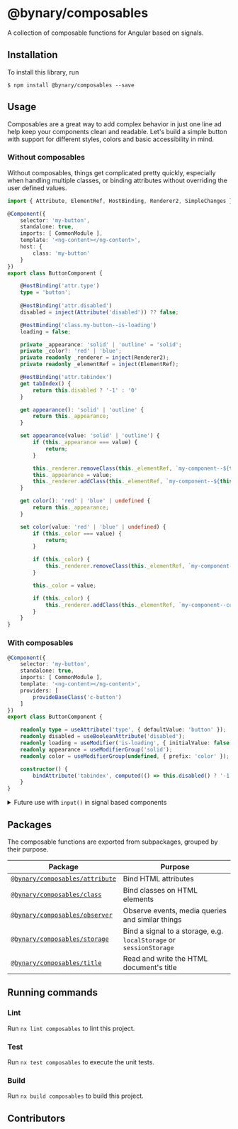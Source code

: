 # @bynary/composables

A collection of composable functions for Angular based on signals.

## Installation

To install this library, run

```shell
$ npm install @bynary/composables --save
```

## Usage

Composables are a great way to add complex behavior in just one line ad help keep your components clean and readable.
Let's build a simple button with support for different styles, colors and basic accessibility in mind.

### Without composables

Without composables, things get complicated pretty quickly, especially when handling multiple classes, or binding attributes without overriding the user defined values.

```ts
import { Attribute, ElementRef, HostBinding, Renderer2, SimpleChanges } from '@angular/core';

@Component({
    selector: 'my-button',
    standalone: true,
    imports: [ CommonModule ],
    template: '<ng-content></ng-content>',
    host: {
        class: 'my-button'
    }
})
export class ButtonComponent {

    @HostBinding('attr.type')
    type = 'button';
 
    @HostBinding('attr.disabled')
    disabled = inject(Attribute('disabled')) ?? false;

    @HostBinding('class.my-button--is-loading')
    loading = false;

    private _appearance: 'solid' | 'outline' = 'solid';
    private _color?: 'red' | 'blue';
    private readonly _renderer = inject(Renderer2);
    private readonly _elementRef = inject(ElementRef);

    @HostBinding('attr.tabindex')
    get tabIndex() {
        return this.disabled ? '-1' : '0'
    }

    get appearance(): 'solid' | 'outline' {
        return this._appearance;
    }

    set appearance(value: 'solid' | 'outline') {
        if (this._appearance === value) {
            return;
        }

        this._renderer.removeClass(this._elementRef, `my-component--${this._appearance}`);
        this._appearance = value;
        this._renderer.addClass(this._elementRef, `my-component--${this._appearance}`);
    }

    get color(): 'red' | 'blue' | undefined {
        return this._appearance;
    }

    set color(value: 'red' | 'blue' | undefined) {
        if (this._color === value) {
            return;
        }

        if (this._color) {
            this._renderer.removeClass(this._elementRef, `my-component--color-${this._color}`);
        }

        this._color = value;

        if (this._color) {
            this._renderer.addClass(this._elementRef, `my-component--color-${this._color}`);
        }
    }
}
```

### With composables

```ts
@Component({
    selector: 'my-button',
    standalone: true,
    imports: [ CommonModule ],
    template: '<ng-content></ng-content>',
    providers: [
        provideBaseClass('c-button')
    ]
})
export class ButtonComponent {

    readonly type = useAttribute('type', { defaultValue: 'button' });
    readonly disabled = useBooleanAttribute('disabled');
    readonly loading = useModifier('is-loading', { initialValue: false });
    readonly appearance = useModifierGroup('solid');
    readonly color = useModifierGroup(undefined, { prefix: 'color' });

    constructor() {
        bindAttribute('tabindex', computed(() => this.disabled() ? '-1' : '0'));
    }
}
```

<details>
<summary>Future use with <code>input()</code> in signal based components</summary>

Next to the `useXyz`-function, each composable is also available as a `binXyz`-function, which takes a signal as an input and allows to combine multiple use cases in one statement.
E.g. with the upcoming signal-based `input()` function ([read more about this](https://github.com/angular/angular/discussions/49682)) 

```ts
import { bindAttribute } from './attribute.composable';

@Component({
    selector: 'my-button',
    standalone: true,
    imports: [ CommonModule ],
    template: '<ng-content></ng-content>',
    providers: [
        provideBaseClass('c-button')
    ]
})
export class ButtonComponent {

    readonly type = useAttribute('type', { defaultValue: 'button' });
    readonly disabled = bindBooleanAttribute('disabled', input(false, { alias: 'disabled' }));
    readonly loading = bindModifier('is-loading', input(false, { alias: 'loading' }), { initialValue: false });
    readonly appearance = bindModifierGroup(input('solid', { alias: 'appearance'}));
    readonly color = bindModifierGroup(undefined, input({ alias: 'color'}), { prefix: 'color' });

    constructor() {
        bindAttribute('tabindex', computed(() => this.disabled() ? '-1' : '0'));
    }
}
```
</details>

## Packages

The composable functions are exported from subpackages, grouped by their purpose.

| Package                                                          | Purpose                                                             |
|------------------------------------------------------------------|---------------------------------------------------------------------|
| [`@bynary/composables/attribute`](attribute/README.md) | Bind HTML attributes                                                |
| [`@bynary/composables/class`](class/README.md)       | Bind classes on HTML elements                                       |
| [`@bynary/composables/observer`](observer/README.md) | Observe events, media queries and similar things                    |
| [`@bynary/composables/storage`](storage/README.md)   | Bind a signal to a storage, e.g. `localStorage` or `sessionStorage` |
| [`@bynary/composables/title`](title/README.md)       | Read and write the HTML document's title                            |

## Running commands

### Lint

Run `nx lint composables` to lint this project.

### Test

Run `nx test composables` to execute the unit tests.

### Build

Run `nx build composables` to build this project.

## Contributors
